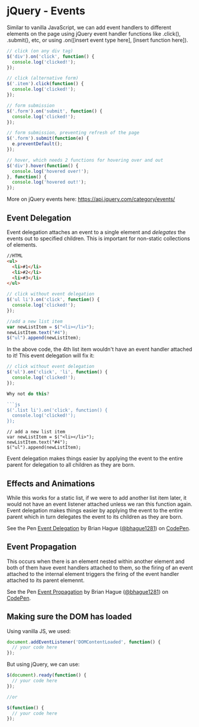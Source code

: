 # jQuery - Events

Similar to vanilla JavaScript, we can add event handlers to different elements on the page using jQuery event handler functions like .click(), .submit(), etc, or using .on([insert event type here], [insert function here]).

```js
// click (on any div tag)
$('div').on('click', function() {
  console.log('clicked!');
});

// click (alternative form)
$('.item').click(function() {
  console.log('clicked!');
});

// form submission
$('.form').on('submit', function() {
  console.log('clicked!');
});

// form submission, preventing refresh of the page
$('.form').submit(function(e) {
  e.preventDefault();
});

// hover, which needs 2 functions for hovering over and out
$('div').hover(function() {
  console.log('hovered over!');
}, function() {
  console.log('hovered out!');
});

```

More on jQuery events here: https://api.jquery.com/category/events/

## Event Delegation


Event delegation attaches an event to a single element and *delegates* the events out to specified children.
This is important for non-static collections of elements.

```html
//HTML
<ul>
  <li>#1</li>
  <li>#2</li>
  <li>#3</li>
</ul>
```

```js
// click without event delegation
$('ul li').on('click', function() {
  console.log('clicked!');
});

//add a new list item
var newListItem = $("<li></li>");
newListItem.text("#4");
$("ul").append(newListItem);
```
In the above code, the 4th list item wouldn't have an event handler attached to it!
This event delegation will fix it:

```js
// click without event delegation
$('ul').on('click', 'li', function() {
  console.log('clicked!');
});

Why not do this?

```js
$('.list li').on('click', function() {
  console.log('clicked!');
});
```

```
// add a new list item
var newListItem = $("<li></li>");
newListItem.text("#4");
$("ul").append(newListItem);
```

Event delegation makes things easier by applying the event to the entire parent for delegation to all children as they are born.

## Effects and Animations

While this works for a static list, if we were to add another list item later, it would not have an event listener attached unless we ran this function again. Event delegation makes things easier by applying the event to the entire parent which in turn delegates the event to its children as they are born.

<p data-height="265" data-theme-id="0" data-slug-hash="wWwdxP" data-default-tab="js,result" data-user="bhague1281" data-embed-version="2" class="codepen">See the Pen <a href="http://codepen.io/bhague1281/pen/wWwdxP/">Event Delegation</a> by Brian Hague (<a href="http://codepen.io/bhague1281">@bhague1281</a>) on <a href="http://codepen.io">CodePen</a>.</p>

## Event Propagation

This occurs when there is an element nested within another element and both of them have event handlers attached to them, so the firing of an event attached to the internal element triggers the firing of the event handler attached to its parent elemennt.

<p data-height="465" data-theme-id="0" data-slug-hash="XKrRYQ" data-default-tab="js,result" data-user="bhague1281" data-embed-version="2" class="codepen">See the Pen <a href="http://codepen.io/bhague1281/pen/XKrRYQ/">Event Propagation</a> by Brian Hague (<a href="http://codepen.io/bhague1281">@bhague1281</a>) on <a href="http://codepen.io">CodePen</a>.</p>

## Making sure the DOM has loaded

Using vanilla JS, we used:

```js
document.addEventListener('DOMContentLoaded', function() {
  // your code here
});
```

But using jQuery, we can use:

```js
$(document).ready(function() {
  // your code here
});

//or

$(function() {
  // your code here
});
```
